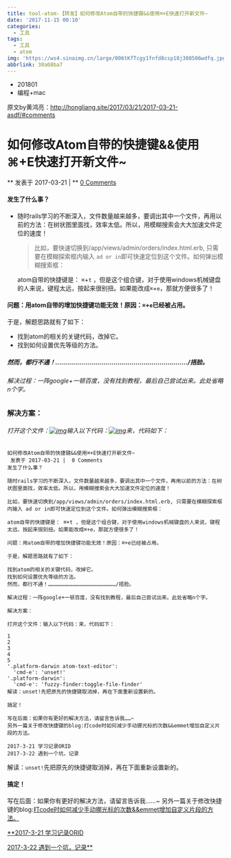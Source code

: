 ```yaml
---
title: tool-atom-【转发】如何修改Atom自带的快捷键&&使用⌘+E快速打开新文件~
date: '2017-11-15 00:10'
categories:
  - 工具
tags:
  - 工具
  - atom
img: 'https://ws4.sinaimg.cn/large/006tKfTcgy1fnfd8csp18j308506wdfq.jpg'
abbrlink: 30a08ba7
---
```


* 201801
* 编程+mac



原文by黄鸿亮：http://hongliang.site/2017/03/21/2017-03-21-asdf/#comments

# 如何修改Atom自带的快捷键&&使用⌘+E快速打开新文件~

** 发表于 2017-03-21 | ** [0 Comments](http://hongliang.site/2017/03/21/2017-03-21-asdf/#comments)

#### 发生了什么事？

- 随时rails学习的不断深入，文件数量越来越多，要调出其中一个文件，再用以前的方法：在树状图里面找，效率太低。所以，用模糊搜索会大大加速文件定位的速度！

  > 比如，要快速切换到/app/views/admin/orders/index.html.erb, 只需要在模糊探索框内输入 `ad or in`即可快速定位到这个文件。如何弹出模糊搜索框：

  atom自带的快捷键是： `⌘`+`t` ，但是这个组合键，对于使用windows机械键盘的人来说，键程太远，按起来很别扭。如果能改成`⌘`+`e`，那就方便很多了！

#### 问题：用atom自带的增加快捷键功能无效！原因：`⌘`+`e`已经被占用。

于是，解题思路就有了如下：

- 找到atom的相关的关键代码，改掉它。
- 找到如何设置优先等级的方法。

##### 然而，都行不通！…………………………………………………………/捂脸。

###### 解决过程：一阵google+一顿百度，没有找到教程，最后自己尝试出来。此处省略n个字。

### 解决方案：

###### 打开这个文件：[![img](http://olmrxx9ks.bkt.clouddn.com/blog/2017-03-21-155722.jpg)](http://olmrxx9ks.bkt.clouddn.com/blog/2017-03-21-155722.jpg)输入以下代码：[![img](http://olmrxx9ks.bkt.clouddn.com/blog/2017-03-21-155746.jpg)](http://olmrxx9ks.bkt.clouddn.com/blog/2017-03-21-155746.jpg)来，代码如下：

```
如何修改Atom自带的快捷键&&使用⌘+E快速打开新文件~
 发表于 2017-03-21 |  0 Comments
发生了什么事？

随时rails学习的不断深入，文件数量越来越多，要调出其中一个文件，再用以前的方法：在树状图里面找，效率太低。所以，用模糊搜索会大大加速文件定位的速度！

比如，要快速切换到/app/views/admin/orders/index.html.erb, 只需要在模糊探索框内输入 ad or in即可快速定位到这个文件。如何弹出模糊搜索框：

atom自带的快捷键是： ⌘+t ，但是这个组合键，对于使用windows机械键盘的人来说，键程太远，按起来很别扭。如果能改成⌘+e，那就方便很多了！

问题：用atom自带的增加快捷键功能无效！原因：⌘+e已经被占用。

于是，解题思路就有了如下：

找到atom的相关的关键代码，改掉它。
找到如何设置优先等级的方法。
然而，都行不通！…………………………………………………………/捂脸。

解决过程：一阵google+一顿百度，没有找到教程，最后自己尝试出来。此处省略n个字。

解决方案：

打开这个文件：输入以下代码：来，代码如下：

1
2
3
4
5
'.platform-darwin atom-text-editor':
  'cmd-e': 'unset!'
'.platform-darwin':
  'cmd-e': 'fuzzy-finder:toggle-file-finder'
解读：unset!先把原先的快捷键取消掉，再在下面重新设置新的。

搞定！

写在后面：如果你有更好的解决方法，请留言告诉我……~
另外一篇关于修改快捷键的blog:打code时如何减少手动挪光标的次数&&emmet增加自定义片段的方法。

2017-3-21 学习记录ORID
2017-3-22 遇到一个坑，记录

```

解读：`unset!`先把原先的快捷键取消掉，再在下面重新设置新的。

#### 搞定！

写在后面：如果你有更好的解决方法，请留言告诉我……~
另外一篇关于修改快捷键的blog:[打code时如何减少手动挪光标的次数&&emmet增加自定义片段的方法。](http://activeliang-blog.logdown.com/posts/1531858-how-to-add-your-own-custom-code-snippets-to-emmet-snippets)

[**2017-3-21 学习记录ORID](http://hongliang.site/2017/03/21/2017-03-21-2017-3-21-learning-record-orid/)

[2017-3-22 遇到一个坑，记录**](http://hongliang.site/2017/03/22/2017-03-22-2017-3-22-encountered-a-pit-records/)